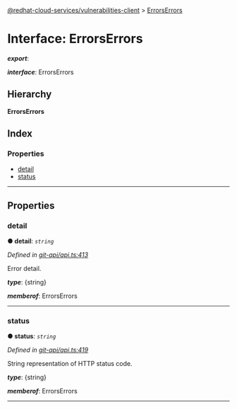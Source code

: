 [@redhat-cloud-services/vulnerabilities-client](../README.md) > [ErrorsErrors](../interfaces/errorserrors.md)

# Interface: ErrorsErrors

*__export__*: 

*__interface__*: ErrorsErrors

## Hierarchy

**ErrorsErrors**

## Index

### Properties

* [detail](errorserrors.md#detail)
* [status](errorserrors.md#status)

---

## Properties

<a id="detail"></a>

###  detail

**● detail**: *`string`*

*Defined in [git-api/api.ts:413](https://github.com/karelhala/javascript-clients/blob/master/packages/vulnerabilities/git-api/api.ts#L413)*

Error detail.

*__type__*: {string}

*__memberof__*: ErrorsErrors

___
<a id="status"></a>

###  status

**● status**: *`string`*

*Defined in [git-api/api.ts:419](https://github.com/karelhala/javascript-clients/blob/master/packages/vulnerabilities/git-api/api.ts#L419)*

String representation of HTTP status code.

*__type__*: {string}

*__memberof__*: ErrorsErrors

___

